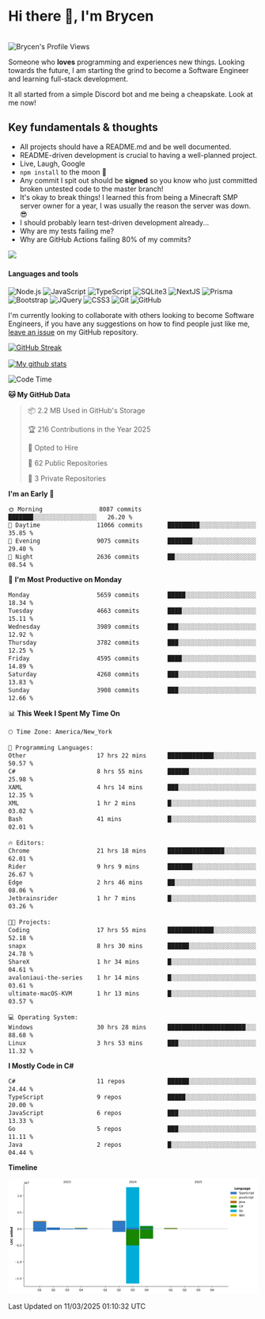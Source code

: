 # Hi there 👋, I'm Brycen

<br>
<img src="https://komarev.com/ghpvc/?username=BrycensRanch" alt="Brycen's Profile Views" />

Someone who **loves** programming and experiences new things. Looking towards the future, I am starting the grind to become a Software Engineer and learning full-stack development.

It all started from a simple Discord bot and me being a cheapskate. Look at me now!

## Key fundamentals & thoughts

- All projects should have a README.md and be well documented.
- README-driven development is crucial to having a well-planned project.
- Live, Laugh, Google
- `npm install` to the moon 🚀
- Any commit I spit out should be **signed** so you know who just committed broken untested code to the master branch!
- It's okay to break things! I learned this from being a Minecraft SMP server owner for a year, I was usually the reason the server was down. 😎
- I should probably learn test-driven development already...
- Why are my tests failing me?
- Why are GitHub Actions failing 80% of my commits? 

<img src="https://res.cloudinary.com/practicaldev/image/fetch/s--OoBLh7-Q--/c_limit%2Cf_auto%2Cfl_progressive%2Cq_auto%2Cw_880/https://cdn-images-1.medium.com/max/1614/1%2A8BlqJ8lNVZzuRjAg1mZ50w.png" height="400"/>

<h4>Languages and tools</h4>
<p>
  <img src="https://img.shields.io/badge/node.js%20-%2343853D.svg?&style=for-the-badge&logo=node.js&logoColor=white" alt="Node.js" />
  <img src="https://img.shields.io/badge/javascript%20-%23323330.svg?&style=for-the-badge&logo=javascript&logoColor=%23F7DF1E" alt="JavaScript" />
  <img src="https://img.shields.io/badge/typescript%20-%23323330.svg?&style=for-the-badge&logo=typescript&logoColor=#3467eb" alt="TypeScript" />
  <img src="https://img.shields.io/badge/sqlite3%20-%23323330.svg?&style=for-the-badge&logo=sqlite&logoColor=#3467eb" alt="SQLite3" />
  <img src="https://img.shields.io/badge/Next.JS%20-%23323330.svg?&style=for-the-badge&logo=next.js&logoColor=#3467eb" alt="NextJS" />
  <img src="https://img.shields.io/badge/Prisma%20-%23323330.svg?&style=for-the-badge&logo=prisma&logoColor=#3467eb" alt="Prisma" />
  <img src="https://img.shields.io/badge/bootstrap%20-%23323330.svg?&style=for-the-badge&logo=bootstrap" alt="Bootstrap" />
  <img src="https://img.shields.io/badge/jquery%20-%23323330.svg?&style=for-the-badge&logo=jquery" alt="JQuery" />
  <img src="https://img.shields.io/badge/css3%20-%23323330.svg?&style=for-the-badge&logo=css3" alt="CSS3" />
  <img src="https://img.shields.io/badge/git%20-%23323330.svg?&style=for-the-badge&logo=git" alt="Git" />
  <img src="https://img.shields.io/badge/github%20-%23323330.svg?&style=for-the-badge&logo=github" alt="GitHub" />
</p>

 I'm currently looking to collaborate with others looking to become Software Engineers, if you have any suggestions on how to find people just like me, [leave an issue](https://github.com/BrycensRanch/BrycensRanch/issues/new) on my GitHub repository.
 
 <p><a href="https://git.io/streak-stats"><img src=https://github-readme-streak-stats-eight.vercel.app?refreshcache12&user=BrycensRanch&amp;theme=dark&amp;hide_border=true&fire=EB5454&amp;ring=0CEB19" alt="GitHub Streak"></a></p>

<a href="https://github.com/anuraghazra/github-readme-stats">
  <img align="center" src="https://github-readme-stats.anuraghazra1.vercel.app/api?username=BrycensRanch&show_icons=true&line_height=27&include_all_commits=true" alt="My github stats" />
</a>

<!--START_SECTION:waka-->
![Code Time](http://img.shields.io/badge/Code%20Time-1%2C710%20hrs%2054%20mins-blue)

**🐱 My GitHub Data** 

> 📦 2.2 MB Used in GitHub's Storage 
 > 
> 🏆 216 Contributions in the Year 2025
 > 
> 💼 Opted to Hire
 > 
> 📜 62 Public Repositories 
 > 
> 🔑 3 Private Repositories 
 > 
**I'm an Early 🐤** 

```text
🌞 Morning                8087 commits        ███████░░░░░░░░░░░░░░░░░░   26.20 % 
🌆 Daytime                11066 commits       █████████░░░░░░░░░░░░░░░░   35.85 % 
🌃 Evening                9075 commits        ███████░░░░░░░░░░░░░░░░░░   29.40 % 
🌙 Night                  2636 commits        ██░░░░░░░░░░░░░░░░░░░░░░░   08.54 % 
```
📅 **I'm Most Productive on Monday** 

```text
Monday                   5659 commits        █████░░░░░░░░░░░░░░░░░░░░   18.34 % 
Tuesday                  4663 commits        ████░░░░░░░░░░░░░░░░░░░░░   15.11 % 
Wednesday                3989 commits        ███░░░░░░░░░░░░░░░░░░░░░░   12.92 % 
Thursday                 3782 commits        ███░░░░░░░░░░░░░░░░░░░░░░   12.25 % 
Friday                   4595 commits        ████░░░░░░░░░░░░░░░░░░░░░   14.89 % 
Saturday                 4268 commits        ███░░░░░░░░░░░░░░░░░░░░░░   13.83 % 
Sunday                   3908 commits        ███░░░░░░░░░░░░░░░░░░░░░░   12.66 % 
```


📊 **This Week I Spent My Time On** 

```text
🕑︎ Time Zone: America/New_York

💬 Programming Languages: 
Other                    17 hrs 22 mins      █████████████░░░░░░░░░░░░   50.57 % 
C#                       8 hrs 55 mins       ██████░░░░░░░░░░░░░░░░░░░   25.98 % 
XAML                     4 hrs 14 mins       ███░░░░░░░░░░░░░░░░░░░░░░   12.35 % 
XML                      1 hr 2 mins         █░░░░░░░░░░░░░░░░░░░░░░░░   03.02 % 
Bash                     41 mins             █░░░░░░░░░░░░░░░░░░░░░░░░   02.01 % 

🔥 Editors: 
Chrome                   21 hrs 18 mins      ████████████████░░░░░░░░░   62.01 % 
Rider                    9 hrs 9 mins        ███████░░░░░░░░░░░░░░░░░░   26.67 % 
Edge                     2 hrs 46 mins       ██░░░░░░░░░░░░░░░░░░░░░░░   08.06 % 
Jetbrainsrider           1 hr 7 mins         █░░░░░░░░░░░░░░░░░░░░░░░░   03.26 % 

🐱‍💻 Projects: 
Coding                   17 hrs 55 mins      █████████████░░░░░░░░░░░░   52.18 % 
snapx                    8 hrs 30 mins       ██████░░░░░░░░░░░░░░░░░░░   24.78 % 
ShareX                   1 hr 34 mins        █░░░░░░░░░░░░░░░░░░░░░░░░   04.61 % 
avaloniaui-the-series    1 hr 14 mins        █░░░░░░░░░░░░░░░░░░░░░░░░   03.61 % 
ultimate-macOS-KVM       1 hr 13 mins        █░░░░░░░░░░░░░░░░░░░░░░░░   03.57 % 

💻 Operating System: 
Windows                  30 hrs 28 mins      ██████████████████████░░░   88.68 % 
Linux                    3 hrs 53 mins       ███░░░░░░░░░░░░░░░░░░░░░░   11.32 % 
```

**I Mostly Code in C#** 

```text
C#                       11 repos            ██████░░░░░░░░░░░░░░░░░░░   24.44 % 
TypeScript               9 repos             █████░░░░░░░░░░░░░░░░░░░░   20.00 % 
JavaScript               6 repos             ███░░░░░░░░░░░░░░░░░░░░░░   13.33 % 
Go                       5 repos             ███░░░░░░░░░░░░░░░░░░░░░░   11.11 % 
Java                     2 repos             █░░░░░░░░░░░░░░░░░░░░░░░░   04.44 % 
```



**Timeline**

![Lines of Code chart](https://raw.githubusercontent.com/BrycensRanch/BrycensRanch/main/assets/bar_graph.png)


 Last Updated on 11/03/2025 01:10:32 UTC
<!--END_SECTION:waka-->

<!--
**BrycensRanch/BrycensRanch** is a ✨ _special_ ✨ repository because its `README.md` (this file) appears on your GitHub profile.

Here are some ideas to get you started:

- 🔭 I’m currently working on ...
- 🌱 I’m currently learning ...
- 👯 I’m looking to collaborate on ...
- 🤔 I’m looking for help with ...
- 💬 Ask me about ...
- 📫 How to reach me: ...
- 😄 Pronouns: ...
- ⚡ Fun fact: ...
-->
